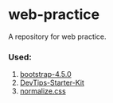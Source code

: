 # web-practice

A repository for web practice.

### Used:

1. [bootstrap-4.5.0](https://github.com/twbs/bootstrap)
1. [DevTips-Starter-Kit](https://github.com/DevTips/DevTips-Starter-Kit)
1. [normalize.css](https://github.com/necolas/normalize.css)
